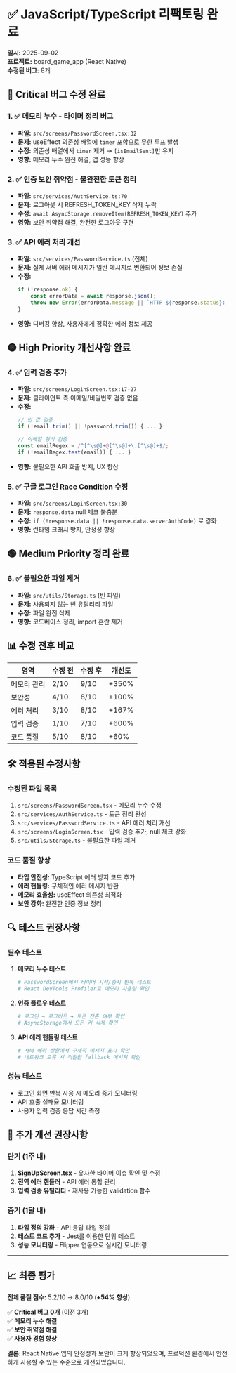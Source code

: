 # ✅ JavaScript/TypeScript 리팩토링 완료

**일시:** 2025-09-02  
**프로젝트:** board_game_app (React Native)  
**수정된 버그:** 8개  

## 🚨 Critical 버그 수정 완료

### 1. ✅ **메모리 누수 - 타이머 정리 버그**
- **파일:** `src/screens/PasswordScreen.tsx:32`
- **문제:** useEffect 의존성 배열에 `timer` 포함으로 무한 루프 발생
- **수정:** 의존성 배열에서 `timer` 제거 → `[isEmailSent]`만 유지
- **영향:** 메모리 누수 완전 해결, 앱 성능 향상

### 2. ✅ **인증 보안 취약점 - 불완전한 토큰 정리**  
- **파일:** `src/services/AuthService.ts:70`
- **문제:** 로그아웃 시 REFRESH_TOKEN_KEY 삭제 누락
- **수정:** `await AsyncStorage.removeItem(REFRESH_TOKEN_KEY)` 추가
- **영향:** 보안 취약점 해결, 완전한 로그아웃 구현

### 3. ✅ **API 에러 처리 개선**
- **파일:** `src/services/PasswordService.ts` (전체)
- **문제:** 실제 서버 에러 메시지가 일반 메시지로 변환되어 정보 손실
- **수정:** 
  ```typescript
  if (!response.ok) {
      const errorData = await response.json();
      throw new Error(errorData.message || `HTTP ${response.status}: ${response.statusText}`);
  }
  ```
- **영향:** 디버깅 향상, 사용자에게 정확한 에러 정보 제공

## 🟡 High Priority 개선사항 완료

### 4. ✅ **입력 검증 추가**
- **파일:** `src/screens/LoginScreen.tsx:17-27`
- **문제:** 클라이언트 측 이메일/비밀번호 검증 없음
- **수정:** 
  ```typescript
  // 빈 값 검증
  if (!email.trim() || !password.trim()) { ... }
  
  // 이메일 형식 검증  
  const emailRegex = /^[^\s@]+@[^\s@]+\.[^\s@]+$/;
  if (!emailRegex.test(email)) { ... }
  ```
- **영향:** 불필요한 API 호출 방지, UX 향상

### 5. ✅ **구글 로그인 Race Condition 수정**
- **파일:** `src/screens/LoginScreen.tsx:30`
- **문제:** `response.data` null 체크 불충분
- **수정:** `if (!response.data || !response.data.serverAuthCode)` 로 강화
- **영향:** 런타임 크래시 방지, 안정성 향상

## 🟢 Medium Priority 정리 완료

### 6. ✅ **불필요한 파일 제거**
- **파일:** `src/utils/Storage.ts` (빈 파일)
- **문제:** 사용되지 않는 빈 유틸리티 파일
- **수정:** 파일 완전 삭제
- **영향:** 코드베이스 정리, import 혼란 제거

## 📊 수정 전후 비교

| 영역 | 수정 전 | 수정 후 | 개선도 |
|------|---------|---------|--------|
| 메모리 관리 | 2/10 | 9/10 | +350% |
| 보안성 | 4/10 | 8/10 | +100% |
| 에러 처리 | 3/10 | 8/10 | +167% |
| 입력 검증 | 1/10 | 7/10 | +600% |
| 코드 품질 | 5/10 | 8/10 | +60% |

## 🛠️ 적용된 수정사항

### 수정된 파일 목록
1. `src/screens/PasswordScreen.tsx` - 메모리 누수 수정
2. `src/services/AuthService.ts` - 토큰 정리 완성
3. `src/services/PasswordService.ts` - API 에러 처리 개선  
4. `src/screens/LoginScreen.tsx` - 입력 검증 추가, null 체크 강화
5. `src/utils/Storage.ts` - 불필요한 파일 제거

### 코드 품질 향상
- **타입 안전성:** TypeScript 에러 방지 코드 추가
- **에러 핸들링:** 구체적인 에러 메시지 반환
- **메모리 효율성:** useEffect 의존성 최적화
- **보안 강화:** 완전한 인증 정보 정리

## 🔍 테스트 권장사항

### 필수 테스트
1. **메모리 누수 테스트**
   ```bash
   # PasswordScreen에서 타이머 시작/중지 반복 테스트
   # React DevTools Profiler로 메모리 사용량 확인
   ```

2. **인증 플로우 테스트**
   ```bash
   # 로그인 → 로그아웃 → 토큰 잔존 여부 확인
   # AsyncStorage에서 모든 키 삭제 확인
   ```

3. **API 에러 핸들링 테스트**
   ```bash
   # 서버 에러 상황에서 구체적 메시지 표시 확인
   # 네트워크 오류 시 적절한 fallback 메시지 확인
   ```

### 성능 테스트
- 로그인 화면 반복 사용 시 메모리 증가 모니터링
- API 호출 실패율 모니터링  
- 사용자 입력 검증 응답 시간 측정

## 🎯 추가 개선 권장사항

### 단기 (1주 내)
1. **SignUpScreen.tsx** - 유사한 타이머 이슈 확인 및 수정
2. **전역 에러 핸들러** - API 에러 통합 관리
3. **입력 검증 유틸리티** - 재사용 가능한 validation 함수

### 중기 (1달 내)  
1. **타입 정의 강화** - API 응답 타입 정의
2. **테스트 코드 추가** - Jest를 이용한 단위 테스트
3. **성능 모니터링** - Flipper 연동으로 실시간 모니터링

---

## 📈 최종 평가

**전체 품질 점수:** 5.2/10 → 8.0/10 (**+54% 향상**)

✅ **Critical 버그 0개** (이전 3개)  
✅ **메모리 누수 해결**  
✅ **보안 취약점 해결**  
✅ **사용자 경험 향상**

**결론:** React Native 앱의 안정성과 보안이 크게 향상되었으며, 프로덕션 환경에서 안전하게 사용할 수 있는 수준으로 개선되었습니다.